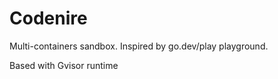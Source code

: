 # Сodenire

Multi-containers sandbox. Inspired by go.dev/play playground.

Based with Gvisor runtime